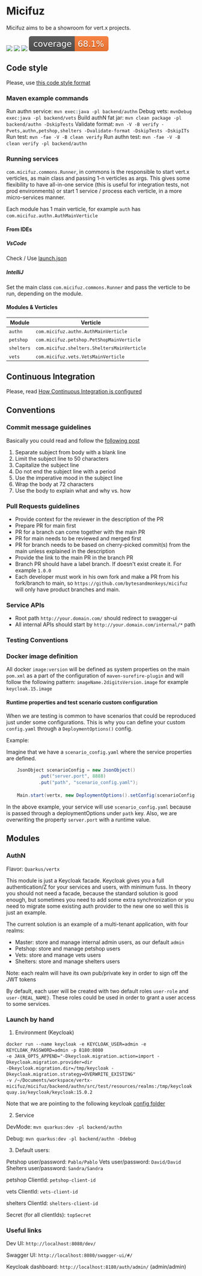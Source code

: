 # Micifuz

Micifuz aims to be a showroom for vert.x projects.

<a href="https://github.com/bytesandmonkeys/micifuz/actions/workflows/daily.yaml" alt="Build Status">
        <img src="https://github.com/bytesandmonkeys/micifuz/actions/workflows/daily.yaml/badge.svg"></a>

<a href="https://github.com/bytesandmonkeys/micifuz/graphs/contributors" alt="Contributors">
<img src="https://img.shields.io/github/contributors/bytesandmonkeys/micifuz"/></a>

<a href="https://github.com/bytesandmonkeys/micifuz" alt="Top Language">
        <img src="https://img.shields.io/github/languages/top/bytesandmonkeys/micifuz"></a>

<a href="https://github.com/bytesandmonkeys/micifuz" alt="Coverage">
        <img src=".github/badges/jacoco.svg"></a>

## Code style

Please, use [this code style format](./docs/micifuz-formats.xml)

### Maven example commands

Run authn service: `mvn exec:java -pl backend/authn`
Debug vets: ` mvnDebug exec:java -pl backend/vets `
Build authN fat jar: `mvn clean package -pl backend/authn -DskipTests`
Validate format: `mvn -V -B verify -Pvets,authn,petshop,shelters -Dvalidate-format -DskipTests -DskipITs`
Run test: `mvn -fae -V -B clean verify`
Run authn test: `mvn -fae -V -B clean verify -pl backend/authn`

### Running services

`com.micifuz.commons.Runner`, in commons is the responsible to start vert.x verticles, as main class and passing 1-n verticles as args. This gives some flexibility to have all-in-one service (this is useful for integration tests, not prod environments) or start 1 service / process each verticle, in a more micro-services manner.

Each module has 1 main verticle, for example `auth` has `com.micifuz.authn.AuthMainVerticle`

#### From IDEs

##### VsCode

Check / Use [launch.json](.vscode/launch.json)

##### IntelliJ

Set the main class  `com.micifuz.commons.Runner` and pass the verticle to be run, depending on the module.


#### Modules & Verticles

| Module          | Verticle           |
| -------------   |-------------| 
| `authn`         | `com.micifuz.authn.AuthMainVerticle` | 
| `petshop`       | `com.micifuz.petshop.PetShopMainVerticle` | 
| `shelters`      | `com.micifuz.shelters.SheltersMainVerticle` | 
| `vets`          | `com.micifuz.vets.VetsMainVerticle` | 


## Continuous Integration 

Please, read [How Continuous Integration is configured](./docs/continuous-integration.md)

## Conventions

### Commit message guidelines

Basically you could read and follow the [following post](https://chris.beams.io/posts/git-commit/)

1. Separate subject from body with a blank line
2. Limit the subject line to 50 characters
3. Capitalize the subject line
4. Do not end the subject line with a period
5. Use the imperative mood in the subject line
6. Wrap the body at 72 characters
7. Use the body to explain what and why vs. how

### Pull Requests guidelines
* Provide context for the reviewer in the description of the PR
* Prepare PR for main first
* PR for a branch can come together with the main PR
* PR for main needs to be reviewed and merged first
* PR for branch needs to be based on cherry-picked commit(s) from the main unless explained in the description
* Provide the link to the main PR in the branch PR
* Branch PR should have a label branch. If doesn't exist create it. For example `1.0.0`
* Each developer must work in his own fork and make a PR from his fork/branch to main, 
so `https://github.com/bytesandmonkeys/micifuz` will only have product branches and main.

### Service APIs

- Root path `http://your.domain.com/` should redirect to swagger-ui
- All internal APIs should start by `http://your.domain.com/internal/*` path

### Testing Conventions

### Docker image definition
All docker `image:version` will be defined as system properties on the main `pom.xml` as a part of the configuration of `maven-surefire-plugin`
and will follow the following pattern: `imageName.2digitsVersion.image` for example `keycloak.15.image`

#### Runtime properties and test scenario custom configuration

When we are testing is common to have scenarios that could be reproduced just under some configurations. This is why
you can define your custom `config.yaml` through a `DeploymentOptions()` config.

Example:

Imagine that we have a `scenario_config.yaml` where the service properties are defined.

```java
    JsonObject scenarioConfig = new JsonObject()
            .put("server.port", 8888)
            .put("path", "scenario_config.yaml");

    Main.start(vertx, new DeploymentOptions().setConfig(scenarioConfig)).result();
```

In the above example, your service will use `scenario_config.yaml` because is passed through a deploymentOptions under
`path` key. Also, we are overwriting the property `server.port` with a runtime value.

## Modules
### AuthN

Flavor: `Quarkus/vertx`

This module is just a Keycloak facade. Keycloak gives you a full authentication/Z for your services and users, with minimum fuss. 
In theory you should not need a facade, because the standard solution is good enough, but sometimes you need to add some 
extra synchronization or you need to migrate some existing auth provider to the new one so well this is just an example. 

The current solution is an example of a multi-tenant application, with four realms:

- Master: store and manage internal admin users, as our default `admin`
- Petshop: store and manage petshop users
- Vets: store and manage vets users
- Shelters: store and manage shelters users

Note: each realm will have its own pub/private key in order to sign off the JWT tokens

By default, each user will be created with two default roles `user-role` and `user-{REAL_NAME}`. These roles could be used in order to 
grant a user access to some services. 

### Launch by hand

1. Environment (Keycloak) 

``` shell
docker run --name keycloak -e KEYCLOAK_USER=admin -e KEYCLOAK_PASSWORD=admin -p 8180:8080  
-e JAVA_OPTS_APPEND="-Dkeycloak.migration.action=import -Dkeycloak.migration.provider=dir 
-Dkeycloak.migration.dir=/tmp/keycloak -Dkeycloak.migration.strategy=OVERWRITE_EXISTING"
-v /~/Documents/workspace/vertx-micifuz/micifuz/backend/authn/src/test/resources/realms:/tmp/keycloak 
quay.io/keycloak/keycloak:15.0.2
```

Note that we are pointing to the following keycloak [config folder](./backend/authn/src/main/resources/realms)

2. Service

DevMode: `mvn quarkus:dev -pl backend/authn`

Debug: `mvn quarkus:dev -pl backend/authn -Ddebug`

3. Default users: 

Petshop user/password: `Pablo/Pablo`
Vets user/password: `David/David`
Shelters user/password: `Sandra/Sandra`

petshop ClientId: `petshop-client-id`

vets ClientId: `vets-client-id`

shelters ClientId: `shelters-client-id`

Secret (for all clientIds): `topSecret`

### Useful links

Dev UI: `http://localhost:8080/dev/`

Swagger UI: `http://localhost:8080/swagger-ui/#/`

Keycloak dashboard: `http://localhost:8180/auth/admin/`  (admin/admin)

